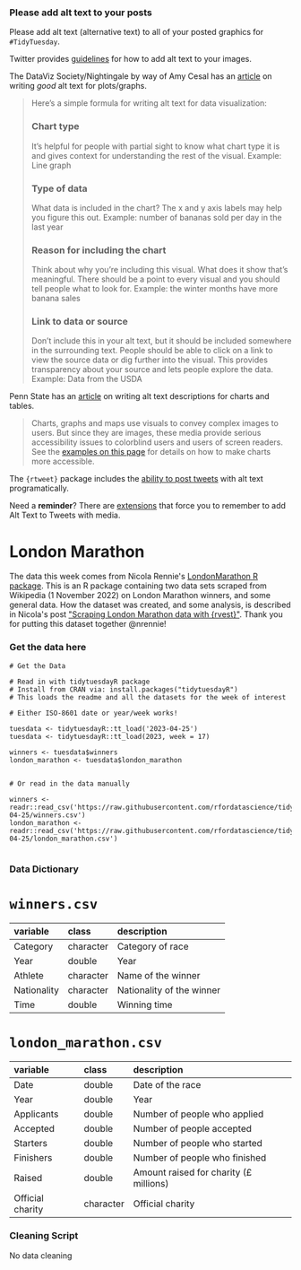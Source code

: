### Please add alt text to your posts

Please add alt text (alternative text) to all of your posted graphics for `#TidyTuesday`. 

Twitter provides [guidelines](https://help.twitter.com/en/using-twitter/picture-descriptions) for how to add alt text to your images.

The DataViz Society/Nightingale by way of Amy Cesal has an [article](https://medium.com/nightingale/writing-alt-text-for-data-visualization-2a218ef43f81) on writing _good_ alt text for plots/graphs.

> Here’s a simple formula for writing alt text for data visualization:
> ### Chart type
> It’s helpful for people with partial sight to know what chart type it is and gives context for understanding the rest of the visual.
> Example: Line graph
> ### Type of data
> What data is included in the chart? The x and y axis labels may help you figure this out.
> Example: number of bananas sold per day in the last year
> ### Reason for including the chart
> Think about why you’re including this visual. What does it show that’s meaningful. There should be a point to every visual and you should tell people what to look for.
> Example: the winter months have more banana sales
> ### Link to data or source
> Don’t include this in your alt text, but it should be included somewhere in the surrounding text. People should be able to click on a link to view the source data or dig further into the visual. This provides transparency about your source and lets people explore the data.
> Example: Data from the USDA

Penn State has an [article](https://accessibility.psu.edu/images/charts/) on writing alt text descriptions for charts and tables.

> Charts, graphs and maps use visuals to convey complex images to users. But since they are images, these media provide serious accessibility issues to colorblind users and users of screen readers. See the [examples on this page](https://accessibility.psu.edu/images/charts/) for details on how to make charts more accessible.

The `{rtweet}` package includes the [ability to post tweets](https://docs.ropensci.org/rtweet/reference/post_tweet.html) with alt text programatically.

Need a **reminder**? There are [extensions](https://chrome.google.com/webstore/detail/twitter-required-alt-text/fpjlpckbikddocimpfcgaldjghimjiik/related) that force you to remember to add Alt Text to Tweets with media.

# London Marathon

The data this week comes from Nicola Rennie's [LondonMarathon R package](https://github.com/nrennie/LondonMarathon). This is an R package containing two data sets scraped from Wikipedia (1 November 2022) on London Marathon winners, and some general data. How the dataset was created, and some analysis, is described in Nicola's post ["Scraping London Marathon data with {rvest}"](https://nrennie.rbind.io/blog/web-scraping-rvest-london-marathon/). Thank you for putting this dataset together @nrennie! 


### Get the data here

```{r}
# Get the Data

# Read in with tidytuesdayR package 
# Install from CRAN via: install.packages("tidytuesdayR")
# This loads the readme and all the datasets for the week of interest

# Either ISO-8601 date or year/week works!

tuesdata <- tidytuesdayR::tt_load('2023-04-25')
tuesdata <- tidytuesdayR::tt_load(2023, week = 17)

winners <- tuesdata$winners
london_marathon <- tuesdata$london_marathon


# Or read in the data manually

winners <- readr::read_csv('https://raw.githubusercontent.com/rfordatascience/tidytuesday/master/data/2023/2023-04-25/winners.csv')
london_marathon <- readr::read_csv('https://raw.githubusercontent.com/rfordatascience/tidytuesday/master/data/2023/2023-04-25/london_marathon.csv')


```

### Data Dictionary

# `winners.csv`

|variable    |class     |description |
|:-----------|:---------|:-----------|
|Category    |character |Category of race           |
|Year        |double    |Year                       |
|Athlete     |character |Name of the winner         |
|Nationality |character |Nationality of the winner  |
|Time        |double    |Winning time               |


# `london_marathon.csv`

|variable         |class     |description      |
|:----------------|:---------|:----------------|
|Date             |double    |Date of the race                        |
|Year             |double    |Year                                    |
|Applicants       |double    |Number of people who applied            |
|Accepted         |double    |Number of people accepted               |
|Starters         |double    |Number of people who started            |
|Finishers        |double    |Number of people who finished           |
|Raised           |double    |Amount raised for charity (£ millions)  |
|Official charity |character |Official charity                        |



### Cleaning Script

No data cleaning
